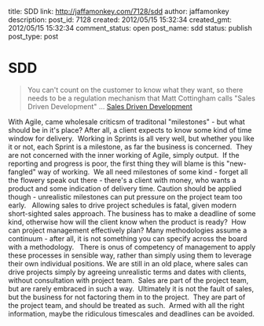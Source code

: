 title: SDD
link: http://jaffamonkey.com/7128/sdd
author: jaffamonkey
description: 
post_id: 7128
created: 2012/05/15 15:32:34
created_gmt: 2012/05/15 15:32:34
comment_status: open
post_name: sdd
status: publish
post_type: post

# SDD

> You can't count on the customer to know what they want, so there needs to be a regulation mechanism that Matt Cottingham calls "Sales Driven Development" ... [Sales Driven Development](http://agile.dzone.com/articles/sales-driven-development)

With Agile, came wholesale criticsm of traditonal "milestones" - but what should be in it's place? After all, a client expects to know some kind of time window for delivery.  Working in Sprints is all very well, but whether you like it or not, each Sprint is a milestone, as far the business is concerned.  They are not concerned with the inner working of Agile, simply output.  If the reporting and progress is poor, the first thing they will blame is this "new-fangled" way of working.  We all need milestones of some kind - forget all the flowery speak out there - there's a client with money, who wants a product and some indication of delivery time. Caution should be applied though - unrealistic milestones can put pressure on the project team too early.   Allowing sales to drive project schedules is fatal, given modern short-sighted sales approach. The business has to make a deadline of some kind, otherwise how will the client know when the product is ready?  How can project management effectively plan? Many methodologies assume a continuum - after all, it is not something you can specify across the board with a methodology.   There is onus of competency of management to apply these processes in sensible way, rather than simply using them to leverage their own individual positions. We are still in an old place, where sales can drive projects simply by agreeing unrealistic terms and dates with clients, without consultation with project team.  Sales are part of the project team, but are rarely embraced in such a way.  Ultimately it is not the fault of sales, but the business for not factoring them in to the project.  They are part of the project team, and should be treated as such.  Armed with all the right information, maybe the ridiculous timescales and deadlines can be avoided.